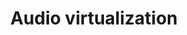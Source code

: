 ---
lang: en
layout: doc
permalink: /doc/audio-virtualization/
redirect_to: https://doc.qubes-os.org/en/latest/developer/system/audio.html
ref: 60
title: Audio virtualization
---